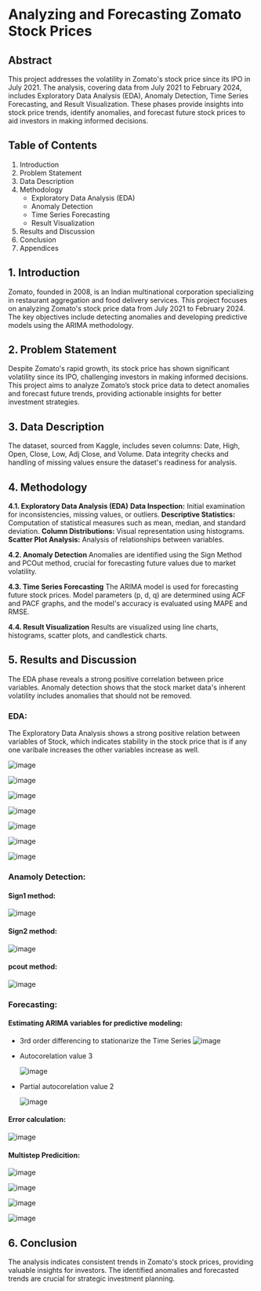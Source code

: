 # Analyzing and Forecasting Zomato Stock Prices

## Abstract
This project addresses the volatility in Zomato's stock price since its IPO in July 2021. The analysis, covering data from July 2021 to February 2024, includes Exploratory Data Analysis (EDA), Anomaly Detection, Time Series Forecasting, and Result Visualization. These phases provide insights into stock price trends, identify anomalies, and forecast future stock prices to aid investors in making informed decisions.

## Table of Contents
1. Introduction
2. Problem Statement
3. Data Description
4. Methodology
   - Exploratory Data Analysis (EDA)
   - Anomaly Detection
   - Time Series Forecasting
   - Result Visualization
5. Results and Discussion
6. Conclusion
7. Appendices

## 1. Introduction
Zomato, founded in 2008, is an Indian multinational corporation specializing in restaurant aggregation and food delivery services. This project focuses on analyzing Zomato's stock price data from July 2021 to February 2024. The key objectives include detecting anomalies and developing predictive models using the ARIMA methodology.

## 2. Problem Statement
Despite Zomato's rapid growth, its stock price has shown significant volatility since its IPO, challenging investors in making informed decisions. This project aims to analyze Zomato’s stock price data to detect anomalies and forecast future trends, providing actionable insights for better investment strategies.

## 3. Data Description
The dataset, sourced from Kaggle, includes seven columns: Date, High, Open, Close, Low, Adj Close, and Volume. Data integrity checks and handling of missing values ensure the dataset's readiness for analysis.

## 4. Methodology
**4.1. Exploratory Data Analysis (EDA)**
**Data Inspection:** Initial examination for inconsistencies, missing values, or outliers.
**Descriptive Statistics:** Computation of statistical measures such as mean, median, and standard deviation.
**Column Distributions:** Visual representation using histograms.
**Scatter Plot Analysis:** Analysis of relationships between variables.

**4.2. Anomaly Detection**
Anomalies are identified using the Sign Method and PCOut method, crucial for forecasting future values due to market volatility.

**4.3. Time Series Forecasting**
The ARIMA model is used for forecasting future stock prices. Model parameters (p, d, q) are determined using ACF and PACF graphs, and the model's accuracy is evaluated using MAPE and RMSE.

**4.4. Result Visualization**
Results are visualized using line charts, histograms, scatter plots, and candlestick charts.

## 5. **Results and Discussion**
The EDA phase reveals a strong positive correlation between price variables. Anomaly detection shows that the stock market data's inherent volatility includes anomalies that should not be removed.

### **EDA:**
The Exploratory Data Analysis shows a strong positive relation between variables of Stock, which indicates stability in the stock price that is if any one varibale increases the other variables increase as well.


![image](https://github.com/user-attachments/assets/233420f9-d147-4d08-8a34-aa1359642dfc)

![image](https://github.com/user-attachments/assets/4d529b26-95ec-4c34-a9bf-7e594db45b9d)


![image](https://github.com/user-attachments/assets/6607b445-d17f-46f2-9d41-b2eb4042146b)

![image](https://github.com/user-attachments/assets/d89dbb64-f576-478c-8904-ca8f79629aab)

![image](https://github.com/user-attachments/assets/b904d721-abae-4d0c-92bb-ab96bd735f62)

![image](https://github.com/user-attachments/assets/d61f29a2-88dd-41d6-b05a-92d5f9696db2)

![image](https://github.com/user-attachments/assets/7f029bcd-7b53-45d5-96f6-eaa2cc447152)

### Anamoly Detection:
#### Sign1 method:
![image](https://github.com/user-attachments/assets/bff3bb16-cfad-4311-881e-92efde61e12d)

#### Sign2 method:
![image](https://github.com/user-attachments/assets/fa90c56c-8563-4e6e-b78b-3bc5d2051464)

#### pcout method:
![image](https://github.com/user-attachments/assets/0c541910-b0b1-4d73-adc2-fddcba61ce69)

### Forecasting:
#### Estimating ARIMA variables for predictive modeling:
- 3rd order differencing to stationarize the Time Series
  ![image](https://github.com/user-attachments/assets/0ce45597-1939-4f08-b1ad-1253a51a70b7)

- Autocorelation value 3
  
  ![image](https://github.com/user-attachments/assets/250fc589-7dff-4167-99ad-e8cfa8fcfe02)

- Partial autocorelation value 2
  
  ![image](https://github.com/user-attachments/assets/1c102b4c-38c8-41a1-9fcb-5edb7f047edc)

#### Error calculation:
![image](https://github.com/user-attachments/assets/274ae78a-3e4d-4e61-9120-0338a456427c)

#### Multistep Predicition:
![image](https://github.com/user-attachments/assets/9b1bcc25-5c7c-4950-a0a6-10191c937339)


![image](https://github.com/user-attachments/assets/b629c8d1-5243-4f53-9e48-d35687524e04)


![image](https://github.com/user-attachments/assets/a927d6eb-a322-447d-9451-bc5722dbc6c4)


![image](https://github.com/user-attachments/assets/ee2f6cf6-5a60-4075-ab52-fd9bddb9b85a)



## 6. **Conclusion**
The analysis indicates consistent trends in Zomato's stock prices, providing valuable insights for investors. The identified anomalies and forecasted trends are crucial for strategic investment planning.

